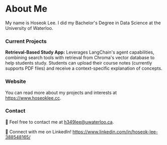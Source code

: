 # About Me

My name is Hoseok Lee. I did my Bachelor's Degree in Data Science at the University of Waterloo.

### Current Projects

**Retrieval-Based Study App:** Leverages LangChain's agent capabilities, combining search tools with retrieval from Chroma's vector database to help students study. Students can upload their course notes (currently supports PDF files) and receive a context-specific explanation of concepts.

### Website

You can read more about my projects and interests at https://www.hoseoklee.cc.

### Contact

📧 Feel free to contact me at h349lee@uwaterloo.ca.

🚀 Connect with me on LinkedIn! https://www.linkedin.com/in/hoseok-lee-388548165/

<!--
**hmathlee/hmathlee** is a ✨ _special_ ✨ repository because its `README.md` (this file) appears on your GitHub profile.

Here are some ideas to get you started:

- 🔭 I’m currently working on ...
- 🌱 I’m currently learning ...
- 👯 I’m looking to collaborate on ...
- 🤔 I’m looking for help with ...
- 💬 Ask me about ...
- 📫 How to reach me: ...
- 😄 Pronouns: ...
- ⚡ Fun fact: ...
-->
